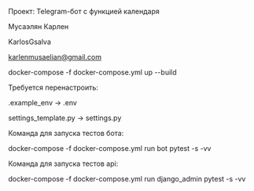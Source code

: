 Проект: Telegram-бот с функцией календаря

Мусаэлян Карлен

KarlosGsalva

karlenmusaelian@gmail.com

docker-compose -f docker-compose.yml up --build

Требуется перенастроить:

.example_env -> .env

settings_template.py -> settings.py

Команда для запуска тестов бота:

docker-compose -f docker-compose.yml run bot pytest -s -vv

Команда для запуска тестов api:

docker-compose -f docker-compose.yml run django_admin pytest -s -vv